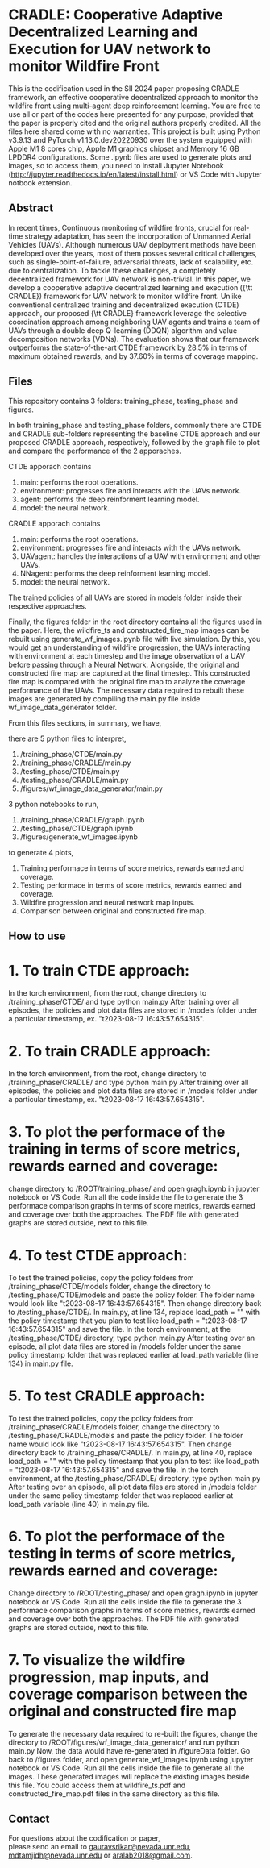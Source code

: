 # CRADLE: Cooperative Adaptive Decentralized Learning and Execution for UAV network to monitor Wildfire Front

This is the codification used in the SII 2024 paper proposing CRADLE framework, an effective cooperative decentralized approach to monitor the wildfire front using multi-agent deep reinforcement learning. You are free to use all or part of the codes here presented for any purpose, provided that the paper is properly cited and the original authors properly credited. All the files here shared come with no warranties.
This project is built using Python v3.9.13 and PyTorch v1.13.0.dev20220930 over the system equipped with Apple M1 8 cores chip, Apple M1 graphics chipset and Memory 16 GB LPDDR4 configurations. Some .ipynb files are used to generate plots and images, so to access them, you need to install Jupyter Notebook (http://jupyter.readthedocs.io/en/latest/install.html) or VS Code with Jupyter notbook extension.


## Abstract

In recent times, Continuous monitoring of wildfire fronts, crucial for real-time strategy adaptation, has seen the incorporation of Unmanned Aerial Vehicles (UAVs). Although numerous UAV deployment methods have been developed over the years, most of them posses several critical challenges, such as single-point-of-failure, adversarial threats, lack of scalability, etc. due to centralization. To tackle these challenges, a completely decentralized framework for UAV network is non-trivial. In this paper, we develop a cooperative  adaptive decentralized learning and execution ({\tt CRADLE}) framework for UAV network to monitor wildfire front. Unlike conventional centralized training and decentralized execution (CTDE) approach, our proposed {\tt CRADLE} framework leverage the selective coordination approach among neighboring UAV agents and trains a team of UAVs through a double deep Q-learning (DDQN) algorithm and value decomposition networks (VDNs). The evaluation shows that our framework outperforms the state-of-the-art CTDE framework by $28.5\%$ in terms of maximum obtained rewards, and by $37.60\%$ in terms of coverage mapping.


## Files

This repository contains 3 folders: training_phase, testing_phase and figures.

In both training_phase and testing_phase folders, commonly there are CTDE and CRADLE sub-folders representing the baseline CTDE approach and our proposed CRADLE approach, respectively, followed by the graph file to plot and compare the performance of the 2 apporaches.

CTDE apporach contains
1. main: performs the root operations.
2. environment: progresses fire and interacts with the UAVs network.
3. agent: performs the deep reinforment learning model.
4. model: the neural network.

CRADLE apporach contains
1. main: performs the root operations.
2. environment: progresses fire and interacts with the UAVs network.
3. UAVagent: handles the interactions of a UAV with environment and other UAVs.
4. NNagent: performs the deep reinforment learning model.
5. model: the neural network.

The trained policies of all UAVs are stored in models folder inside their respective approaches.

Finally, the figures folder in the root directory contains all the figures used in the paper. Here, the wildfire_ts and constructed_fire_map images can be rebuilt using generate_wf_images.ipynb file with live simulation. By this, you would get an understanding of wildfire progression, the UAVs interacting with environment at each timestep and the image observation of a UAV before passing through a Neural Network. Alongside, the original and constructed fire map are captured at the final timestep. This constructed fire map is compared with the original fire map to analyze the coverage performance of the UAVs. The necessary data required to rebuilt these images are generated by compiling the main.py file inside wf_image_data_generator folder. 

From this files sections, in summary, we have, 

there are 5 python files to interpret,
1. /training_phase/CTDE/main.py
2. /training_phase/CRADLE/main.py
3. /testing_phase/CTDE/main.py
4. /testing_phase/CRADLE/main.py
5. /figures/wf_image_data_generator/main.py

3 python notebooks to run,
1. /training_phase/CRADLE/graph.ipynb
2. /testing_phase/CTDE/graph.ipynb
3. /figures/generate_wf_images.ipynb

to generate 4 plots,
1. Training performace in terms of score metrics, rewards earned and coverage.
2. Testing performace in terms of score metrics, rewards earned and coverage.
3. Wildfire progression and neural network map inputs.
4. Comparison between original and constructed fire map.


## How to use <br />

# 1. To train CTDE approach:
In the torch environment, from the root, change directory to /training_phase/CTDE/ and type
    python main.py
After training over all episodes, the policies and plot data files are stored in /models folder under a particular timestamp, ex. "t2023-08-17 16:43:57.654315".

# 2. To train CRADLE approach:
In the torch environment, from the root, change directory to /training_phase/CRADLE/ and type
    python main.py
After training over all episodes, the policies and plot data files are stored in /models folder under a particular timestamp, ex. "t2023-08-17 16:43:57.654315".

# 3. To plot the performace of the training in terms of score metrics, rewards earned and coverage:
change directory to /ROOT/training_phase/ and open gragh.ipynb in jupyter notebook or VS Code.
Run all the code inside the file to generate the 3 performace comparison graphs in terms of score metrics, rewards earned and coverage over both the approaches. The PDF file with generated graphs are stored outside, next to this file.

# 4. To test CTDE approach:
To test the trained policies, copy the policy folders from /training_phase/CTDE/models folder, change the directory to /testing_phase/CTDE/models and paste the policy folder. The folder name would look like "t2023-08-17 16:43:57.654315".
Then change directory back to /testing_phase/CTDE/.
In main.py, at line 134, replace load_path = "" with the policy timestamp that you plan to test like load_path = "t2023-08-17 16:43:57.654315" and save the file.
In the torch environment, at the /testing_phase/CTDE/ directory, type
    python main.py
After testing over an episode, all plot data files are stored in /models folder under the same policy timestamp folder that was replaced earlier at load_path variable (line 134) in main.py file.

# 5. To test CRADLE approach:
To test the trained policies, copy the policy folders from /training_phase/CRADLE/models folder, change the directory to /testing_phase/CRADLE/models and paste the policy folder. The folder name would look like "t2023-08-17 16:43:57.654315".
Then change directory back to /training_phase/CRADLE/.
In main.py, at line 40, replace load_path = "" with the policy timestamp that you plan to test like load_path = "t2023-08-17 16:43:57.654315" and save the file.
In the torch environment, at the /testing_phase/CRADLE/ directory,  type
    python main.py
After testing over an episode, all plot data files are stored in /models folder under the same policy timestamp folder that was replaced earlier at load_path variable (line 40) in main.py file.

# 6. To plot the performace of the testing in terms of score metrics, rewards earned and coverage:
Change directory to /ROOT/testing_phase/ and open gragh.ipynb in jupyter notebook or VS Code.
Run all the cells inside the file to generate the 3 performace comparison graphs in terms of score metrics, rewards earned and coverage over both the approaches. The PDF file with generated graphs are stored outside, next to this file.

# 7. To visualize the wildfire progression, map inputs, and coverage comparison between the original and constructed fire map
To generate the necessary data required to re-built the figures, change the directory to /ROOT/figures/wf_image_data_generator/ and run
    python main.py
Now, the data would have re-generated in /figureData folder. Go back to /figures folder, and open generate_wf_images.ipynb using jupyter notebook or VS Code. Run all the cells inside the file to generate all the images. These generated images will replace the existing images beside this file. You could access them at wildfire_ts.pdf and constructed_fire_map.pdf files in the same directory as this file.


## Contact
For questions about the codification or paper, <br />please send an email to gauravsrikar@nevada.unr.edu, mdtamjidh@nevada.unr.edu or aralab2018@gmail.com.


